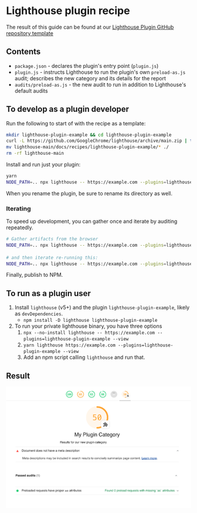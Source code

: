 # Lighthouse plugin recipe

The result of this guide can be found at our [Lighthouse Plugin GitHub repository template](https://github.com/GoogleChrome/lighthouse-plugin-example)

## Contents
- `package.json` - declares the plugin's entry point (`plugin.js`)
- `plugin.js` - instructs Lighthouse to run the plugin's own `preload-as.js` audit; describes the new category and its details for the report
- `audits/preload-as.js` - the new audit to run in addition to Lighthouse's default audits

## To develop as a plugin developer

Run the following to start of with the recipe as a template:

```sh
mkdir lighthouse-plugin-example && cd lighthouse-plugin-example
curl -L https://github.com/GoogleChrome/lighthouse/archive/main.zip | tar -xzv
mv lighthouse-main/docs/recipes/lighthouse-plugin-example/* ./
rm -rf lighthouse-main
```

Install and run just your plugin:

```sh
yarn
NODE_PATH=.. npx lighthouse -- https://example.com --plugins=lighthouse-plugin-example --only-categories=lighthouse-plugin-example --view
```

When you rename the plugin, be sure to rename its directory as well.

### Iterating
To speed up development, you can gather once and iterate by auditing repeatedly.

```sh
# Gather artifacts from the browser
NODE_PATH=.. npx lighthouse -- https://example.com --plugins=lighthouse-plugin-example --only-categories=lighthouse-plugin-example --gather-mode

# and then iterate re-running this:
NODE_PATH=.. npx lighthouse -- https://example.com --plugins=lighthouse-plugin-example --only-categories=lighthouse-plugin-example --audit-mode --view
```

Finally, publish to NPM.

## To run as a plugin user

1. Install `lighthouse` (v5+) and the plugin `lighthouse-plugin-example`, likely as `devDependencies`.
   * `npm install -D lighthouse lighthouse-plugin-example`
2. To run your private lighthouse binary, you have three options
   1. `npx --no-install lighthouse -- https://example.com --plugins=lighthouse-plugin-example --view`
   2. `yarn lighthouse https://example.com --plugins=lighthouse-plugin-example --view`
   3. Add an npm script calling `lighthouse` and run that.


## Result

![Screenshot of report with plugin results](./plugin-recipe-screenshot.png)
